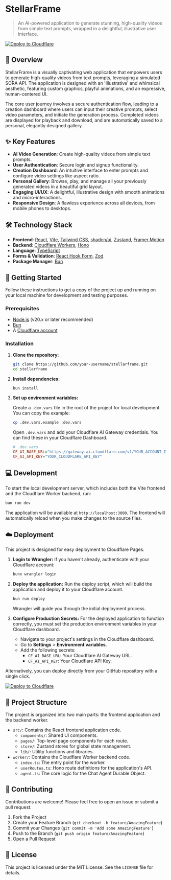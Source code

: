 # StellarFrame

> An AI-powered application to generate stunning, high-quality videos from simple text prompts, wrapped in a delightful, illustrative user interface.

[![Deploy to Cloudflare](https://deploy.workers.cloudflare.com/button)](https://deploy.workers.cloudflare.com/?url=https://github.com/rhino88/generated-app-20251020-150150)

## 🌟 Overview

StellarFrame is a visually captivating web application that empowers users to generate high-quality videos from text prompts, leveraging a simulated SORA API. The application is designed with an 'Illustrative' and whimsical aesthetic, featuring custom graphics, playful animations, and an expressive, human-centered UI.

The core user journey involves a secure authentication flow, leading to a creation dashboard where users can input their creative prompts, select video parameters, and initiate the generation process. Completed videos are displayed for playback and download, and are automatically saved to a personal, elegantly designed gallery.

## ✨ Key Features

-   **AI Video Generation**: Create high-quality videos from simple text prompts.
-   **User Authentication**: Secure login and signup functionality.
-   **Creation Dashboard**: An intuitive interface to enter prompts and configure video settings like aspect ratio.
-   **Personal Gallery**: Browse, play, and manage all your previously generated videos in a beautiful grid layout.
-   **Engaging UI/UX**: A delightful, illustrative design with smooth animations and micro-interactions.
-   **Responsive Design**: A flawless experience across all devices, from mobile phones to desktops.

## 🛠️ Technology Stack

-   **Frontend**: [React](https://react.dev/), [Vite](https://vitejs.dev/), [Tailwind CSS](https://tailwindcss.com/), [shadcn/ui](https://ui.shadcn.com/), [Zustand](https://zustand-demo.pmnd.rs/), [Framer Motion](https://www.framer.com/motion/)
-   **Backend**: [Cloudflare Workers](https://workers.cloudflare.com/), [Hono](https://hono.dev/)
-   **Language**: [TypeScript](https://www.typescriptlang.org/)
-   **Forms & Validation**: [React Hook Form](https://react-hook-form.com/), [Zod](https://zod.dev/)
-   **Package Manager**: [Bun](https://bun.sh/)

## 🚀 Getting Started

Follow these instructions to get a copy of the project up and running on your local machine for development and testing purposes.

### Prerequisites

-   [Node.js](https://nodejs.org/en) (v20.x or later recommended)
-   [Bun](https://bun.sh/)
-   A [Cloudflare account](https://dash.cloudflare.com/sign-up)

### Installation

1.  **Clone the repository:**
    ```sh
    git clone https://github.com/your-username/stellarframe.git
    cd stellarframe
    ```

2.  **Install dependencies:**
    ```sh
    bun install
    ```

3.  **Set up environment variables:**

    Create a `.dev.vars` file in the root of the project for local development. You can copy the example:
    ```sh
    cp .dev.vars.example .dev.vars
    ```

    Open `.dev.vars` and add your Cloudflare AI Gateway credentials. You can find these in your Cloudflare Dashboard.

    ```ini
    # .dev.vars
    CF_AI_BASE_URL="https://gateway.ai.cloudflare.com/v1/YOUR_ACCOUNT_ID/YOUR_GATEWAY_ID/openai"
    CF_AI_API_KEY="YOUR_CLOUDFLARE_API_KEY"
    ```

## 💻 Development

To start the local development server, which includes both the Vite frontend and the Cloudflare Worker backend, run:

```sh
bun run dev
```

The application will be available at `http://localhost:3000`. The frontend will automatically reload when you make changes to the source files.

## ☁️ Deployment

This project is designed for easy deployment to Cloudflare Pages.

1.  **Login to Wrangler:**
    If you haven't already, authenticate with your Cloudflare account:
    ```sh
    bunx wrangler login
    ```

2.  **Deploy the application:**
    Run the deploy script, which will build the application and deploy it to your Cloudflare account.
    ```sh
    bun run deploy
    ```
    Wrangler will guide you through the initial deployment process.

3.  **Configure Production Secrets:**
    For the deployed application to function correctly, you must set the production environment variables in your Cloudflare dashboard.

    -   Navigate to your project's settings in the Cloudflare dashboard.
    -   Go to **Settings** > **Environment variables**.
    -   Add the following secrets:
        -   `CF_AI_BASE_URL`: Your Cloudflare AI Gateway URL.
        -   `CF_AI_API_KEY`: Your Cloudflare API Key.

Alternatively, you can deploy directly from your GitHub repository with a single click.

[![Deploy to Cloudflare](https://deploy.workers.cloudflare.com/button)](https://deploy.workers.cloudflare.com/?url=https://github.com/rhino88/generated-app-20251020-150150)

## 📂 Project Structure

The project is organized into two main parts: the frontend application and the backend worker.

-   `src/`: Contains the React frontend application code.
    -   `components/`: Shared UI components.
    -   `pages/`: Top-level page components for each route.
    -   `store/`: Zustand stores for global state management.
    -   `lib/`: Utility functions and libraries.
-   `worker/`: Contains the Cloudflare Worker backend code.
    -   `index.ts`: The entry point for the worker.
    -   `userRoutes.ts`: Hono route definitions for the application's API.
    -   `agent.ts`: The core logic for the Chat Agent Durable Object.

## 🤝 Contributing

Contributions are welcome! Please feel free to open an issue or submit a pull request.

1.  Fork the Project
2.  Create your Feature Branch (`git checkout -b feature/AmazingFeature`)
3.  Commit your Changes (`git commit -m 'Add some AmazingFeature'`)
4.  Push to the Branch (`git push origin feature/AmazingFeature`)
5.  Open a Pull Request

## 📄 License

This project is licensed under the MIT License. See the `LICENSE` file for details.
